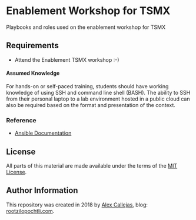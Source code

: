 Enablement Workshop for TSMX
=========
Playbooks and roles used on the enablement workshop for TSMX

Requirements
------------
* Attend the Enablement TSMX workshop :-)

#### Assumed Knowledge
For hands-on or self-paced training, students should have working knowledge of using SSH and command line shell (BASH). The ability to SSH from their personal laptop to a lab environment hosted in a public cloud can also be required based on the format and presentation of the context.

### Reference

* [Ansible Documentation](http://docs.ansible.com)

License
-------
All parts of this material are made available under the terms of the [MIT License](LICENSE).

Author Information
------------------
This repository was created in 2018 by [Alex Callejas](https://www.twitter.com/dark_axl), blog: [rootzilopochtli.com](https://www.rootzilopochtli.com/).
